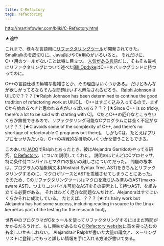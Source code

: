```yaml
---
title: C-Refactory
tags: refactoring
---
```


http://martinfowler.com/bliki/C-Refactory.html

★途中

これまで、様々な言語用に[リファクタリングツール](http://www.refactoring.com/tools.html)が開発されてきた。
Smalltalkのを皮切りに、Java向けやC#用のがいろいろと。
それだけに、C++用のツールがないことは特に目立つ。
[人気がある言語](http://www.artima.com/weblogs/viewpost.jsp?thread=11070)だし、そもそも最初にリファクタリングについて述べた[Bill Opdyke](http://csc.noctrl.edu/f/opdyke)はC++をバックグランドに持つってのに。

C++の言語仕様の極端な複雑さとか、その理由はいくつかある。
だけどみんなが欲しがってるならそんな問題はいずれ解決されるだろう。
[Ralph Johnson](http://st-www.cs.uiuc.edu/users/johnson/)はUIUCで？？？
[★Ralph Johnson has been determined to continue the good tradition of refactoring work at UIUC]。
C++はすごく込み入ってるので、まずCから始めるべきと思われる点がいっぱいある？？？
[★Since C++ is so tricky, there's a lot to be said with starting with C]。
CだとC++の厄介なところをいくらか無視できるので、リファクタリング可能なCプログラムには全く不足がない？？？
[★C avoids some of the complexity of C++, and there's no shortage of refactorable C programs out there]。
しかもCは、たとえばプリプロセッサみたいな、C++の挑戦的な機能のいくつかを使うこともできる。

このあいだ[JAOO](http://www.jaoo.dk/)でRalphとあったとき、彼はAlejandra Garridoのやってる研究、[C Refactory](http://jerry.cs.uiuc.edu/~garrido/CRefactory.html)、について説明してくれた。
説明のほとんどはCプロセッサ、特に条件付コンパイルとマクロの扱いの難しさについてだった。
問題の根本は、プログラムの抽象構文木(Abstract Syntax Tree, AST)をきちんとリファクタリングするのに、マクロがソースとASTを乖離させてしまうことにあった。
そのため、Cのリファクタリングツールはマクロを織り込み済みのAST(maxro-aware AST)、つまりコンパイル可能なASTをその要素として持つAST、を組み立てる必要がある。
それはひどく厄介な問題なんだけど、Alejandraはすでにいくらかそれに成功している。
たとえば、？？？
[★It's hairy work but Alejandra has had some success, including reading in source to the Linux kernel as part of the testing for the research tool]。

世界中のプログラマがCをツールを使ってリファクタリングするにはまだ時間がかかるだろうけど、もし興味があるなら[C Refactory website](http://jerry.cs.uiuc.edu/~garrido/CRefactory.html)に首を突っ込むのも楽しいかもしれない。
AlejandraとRalphが書いた大量の論文と、メーリングリストに登録してもっと詳しい情報を手に入れる方法が書いてある。
